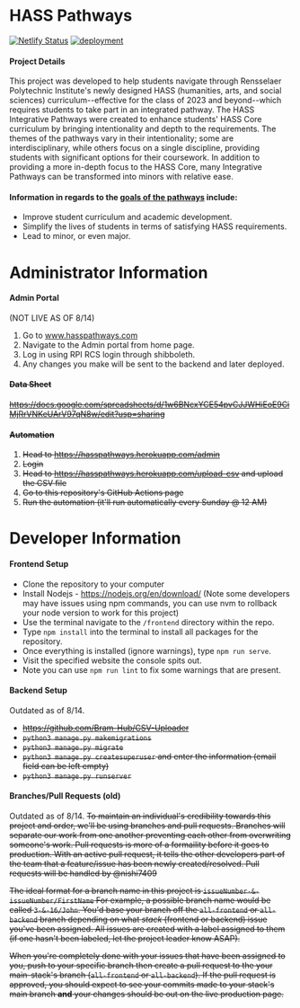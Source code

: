 # HASS Pathways
[![Netlify Status](https://api.netlify.com/api/v1/badges/5f319796-9a6d-4747-9269-c2bd33bbdf72/deploy-status)](https://app.netlify.com/sites/kind-jepsen-8817be/deploys)
[![deployment](https://github.com/Bram-Hub/HASSPathways/actions/workflows/deployment.yml/badge.svg)](https://github.com/Bram-Hub/HASSPathways/actions/workflows/deployment.yml)
#### Project Details
This project was developed to help students navigate through Rensselaer Polytechnic Institute's newly designed HASS (humanities, arts, and social sciences) curriculum--effective for the class of 2023 and beyond--which requires students to take part in an integrated pathway. The HASS Integrative Pathways were created to enhance students' HASS Core curriculum by bringing intentionality and depth to the requirements. The themes of the pathways vary in their intentionality; some are interdisciplinary, while others focus on a single discipline, providing students with significant options for their coursework. In addition to providing a more in-depth focus to the HASS Core, many Integrative Pathways can be transformed into minors with relative ease.
#### Information in regards to the **[goals of the pathways](https://hass.rpi.edu/advising/hass-integrative-pathways "source")** include:
- Improve student curriculum and academic development.
- Simplify the lives of students in terms of satisfying HASS requirements.
- Lead to minor, or even major.

# Administrator Information
#### Admin Portal
(NOT LIVE AS OF 8/14)
1. Go to www.hasspathways.com
2. Navigate to the Admin portal from home page.
3. Log in using RPI RCS login through shibboleth.
4. Any changes you make will be sent to the backend and later deployed.

<s>
    
#### Data Sheet
https://docs.google.com/spreadsheets/d/1w6BNcxYCE54pvCJJWHiEoE9CiMjRrVNKeUArV97qN8w/edit?usp=sharing

#### Automation
1. Head to https://hasspathways.herokuapp.com/admin
2. Login
3. Head to https://hasspathways.herokuapp.com/upload-csv and upload the CSV file
4. Go to this repository's GitHub Actions page
5. Run the automation (it'll run automatically every Sunday @ 12 AM)
</s>

# Developer Information
#### Frontend Setup
- Clone the repository to your computer
- Install Nodejs - https://nodejs.org/en/download/ (Note some developers may have issues using npm commands, you can use nvm to rollback your node version to work for this project)
- Use the terminal navigate to the `/frontend` directory within the repo.
- Type `npm install` into the terminal to install all packages for the repository.
- Once everything is installed (ignore warnings), type `npm run serve`.
- Visit the specified website the console spits out.
- Note you can use `npm run lint` to fix some warnings that are present.


#### Backend Setup
Outdated as of 8/14. 
<s>
- https://github.com/Bram-Hub/CSV-Uploader
- `python3 manage.py makemigrations`
- `python3 manage.py migrate`
- `python3 manage.py createsuperuser` and enter the information (email field can be left empty)
- `python3 manage.py runserver`
</s>

#### Branches/Pull Requests (old)
Outdated as of 8/14.
<s>
To maintain an individual's credibility towards this project and order, we'll be using branches and pull requests. Branches will separate our work from one another preventing each other from overwriting someone's work. Pull requests is more of a formaility before it goes to production. With an active pull request, it tells the other developers part of the team that a feature/issue has been newly created/resolved. Pull requests will be handled by @nishi7409

The ideal format for a branch name in this project is `issueNumber-&-issueNumber/FirstName`
For example, a possible branch name would be called `3-&-16/John`. You'd base your branch off the `all-frontend` or `all-backend` branch depending on what *stack* (frontend or backend) issue you've been assigned. All issues are created with a label assigned to them (if one hasn't been labeled, let the project leader know ASAP).

When you're completely done with your issues that have been assigned to you, push to your specific branch then create a pull request to the your main-stack's branch (`all-frontend` or `all-backend`). If the pull request is approved, you should expect to see your commits made to your stack's main branch **and** your changes should be out on the live production page.
</s>
